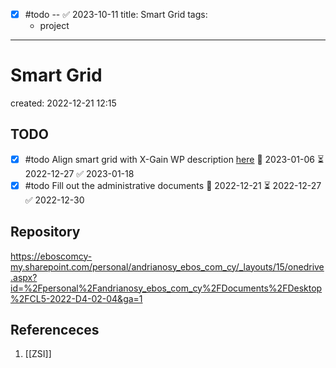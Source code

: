 - [x] #todo -- ✅ 2023-10-11
title: Smart Grid
tags:
  - project
---

# Smart Grid
created: 2022-12-21 12:15

## TODO
- [x] #todo Align smart grid with X-Gain WP description [here](hook://email/ebf2f891-6c78-6be5-d86f-84ae38d0bd6f%40zsi.at) 🛫 2023-01-06 ⏳ 2022-12-27 ✅ 2023-01-18
- [x] #todo Fill out the administrative documents 🛫 2022-12-21 ⏳ 2022-12-27 ✅ 2022-12-30

## Repository

https://eboscomcy-my.sharepoint.com/personal/andrianosy_ebos_com_cy/_layouts/15/onedrive.aspx?id=%2Fpersonal%2Fandrianosy_ebos_com_cy%2FDocuments%2FDesktop%2FCL5-2022-D4-02-04&ga=1

## Referenceces
1. [[ZSI]]